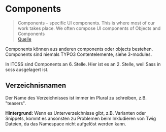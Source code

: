 # Components

> Components – specific UI components. This is where most of our work takes place. We often compose UI components of Objects and Components \
> [Quelle](https://www.xfive.co/blog/itcss-scalable-maintainable-css-architecture/)

Components können aus anderen components oder objects bestehen.
Components sind niemals TYPO3 Contentelemente, siehe 3-modules.

In ITCSS sind Components an 6. Stelle. Hier ist es an 2. Stelle, weil Sass in scss ausgelagert ist.

## Verzeichnisnamen

Der Name des Verzeichnisses ist immer im Plural zu schreiben, z.B. "teasers".

**Hintergrund:** Wenn es Unterverzeichnisse gibt, z.B. Varianten oder Snippets, kommt es ansonsten zu Problemen beim
Inkludieren von Twig Dateien, da das Namespace nicht aufgelöst werden kann.
